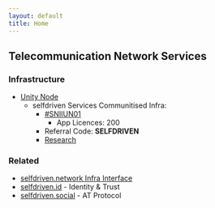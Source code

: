 ```yaml
---
layout: default
title: Home
---
```


## Telecommunication Network Services

### Infrastructure
- [Unity Node](https://unitynodes.io)
    - selfdriven Services Communitised Infra:
        - [#SNIIUN01](https://adastat.net/policies/269366d093249b0cac98fa9fcbc374578429534e3b7adeac09f081e3)
            -  App Licences: 200
        - Referral Code: **SELFDRIVEN**
        - [Research](/research/)

### Related
- [selfdriven.network Infra Interface](https://selfdriven.network/infra-interface)
- [selfdriven.id](https://selfdriven.id) - Identity & Trust
- [selfdriven.social](https://selfdriven.social) - AT Protocol


